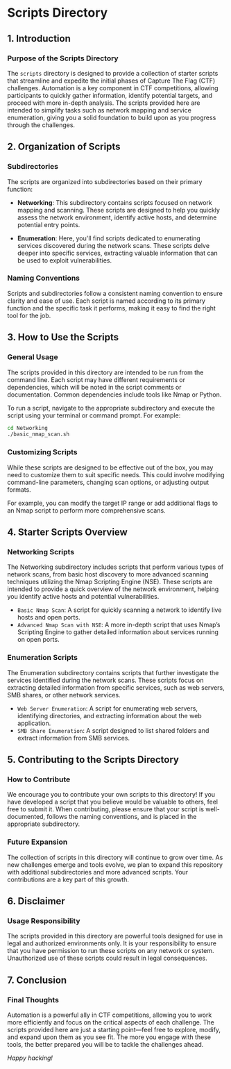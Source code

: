 # Scripts Directory

## 1. Introduction

### Purpose of the Scripts Directory
The `scripts` directory is designed to provide a collection of starter scripts that streamline and expedite the initial phases of Capture The Flag (CTF) challenges. Automation is a key component in CTF competitions, allowing participants to quickly gather information, identify potential targets, and proceed with more in-depth analysis. The scripts provided here are intended to simplify tasks such as network mapping and service enumeration, giving you a solid foundation to build upon as you progress through the challenges.

## 2. Organization of Scripts

### Subdirectories
The scripts are organized into subdirectories based on their primary function:

- **Networking**: This subdirectory contains scripts focused on network mapping and scanning. These scripts are designed to help you quickly assess the network environment, identify active hosts, and determine potential entry points.
  
- **Enumeration**: Here, you'll find scripts dedicated to enumerating services discovered during the network scans. These scripts delve deeper into specific services, extracting valuable information that can be used to exploit vulnerabilities.

### Naming Conventions
Scripts and subdirectories follow a consistent naming convention to ensure clarity and ease of use. Each script is named according to its primary function and the specific task it performs, making it easy to find the right tool for the job.

## 3. How to Use the Scripts

### General Usage
The scripts provided in this directory are intended to be run from the command line. Each script may have different requirements or dependencies, which will be noted in the script comments or documentation. Common dependencies include tools like Nmap or Python.

To run a script, navigate to the appropriate subdirectory and execute the script using your terminal or command prompt. For example:

```bash
cd Networking
./basic_nmap_scan.sh
```

### Customizing Scripts
While these scripts are designed to be effective out of the box, you may need to customize them to suit specific needs. This could involve modifying command-line parameters, changing scan options, or adjusting output formats.

For example, you can modify the target IP range or add additional flags to an Nmap script to perform more comprehensive scans.

## 4. Starter Scripts Overview

### Networking Scripts

The Networking subdirectory includes scripts that perform various types of network scans, from basic host discovery to more advanced scanning techniques utilizing the Nmap Scripting Engine (NSE). These scripts are intended to provide a quick overview of the network environment, helping you identify active hosts and potential vulnerabilities.
- `Basic Nmap Scan`: A script for quickly scanning a network to identify live hosts and open ports.
- `Advanced Nmap Scan with NSE`: A more in-depth script that uses Nmap’s Scripting Engine to gather detailed information about services running on open ports.

### Enumeration Scripts

The Enumeration subdirectory contains scripts that further investigate the services identified during the network scans. These scripts focus on extracting detailed information from specific services, such as web servers, SMB shares, or other network services.
- `Web Server Enumeration`: A script for enumerating web servers, identifying directories, and extracting information about the web application.
- `SMB Share Enumeration`: A script designed to list shared folders and extract information from SMB services.

## 5. Contributing to the Scripts Directory

### How to Contribute

We encourage you to contribute your own scripts to this directory! If you have developed a script that you believe would be valuable to others, feel free to submit it. When contributing, please ensure that your script is well-documented, follows the naming conventions, and is placed in the appropriate subdirectory.

### Future Expansion

The collection of scripts in this directory will continue to grow over time. As new challenges emerge and tools evolve, we plan to expand this repository with additional subdirectories and more advanced scripts. Your contributions are a key part of this growth.

## 6. Disclaimer

### Usage Responsibility

The scripts provided in this directory are powerful tools designed for use in legal and authorized environments only. It is your responsibility to ensure that you have permission to run these scripts on any network or system. Unauthorized use of these scripts could result in legal consequences.

## 7. Conclusion

### Final Thoughts

Automation is a powerful ally in CTF competitions, allowing you to work more efficiently and focus on the critical aspects of each challenge. The scripts provided here are just a starting point—feel free to explore, modify, and expand upon them as you see fit. The more you engage with these tools, the better prepared you will be to tackle the challenges ahead.

_Happy hacking!_
